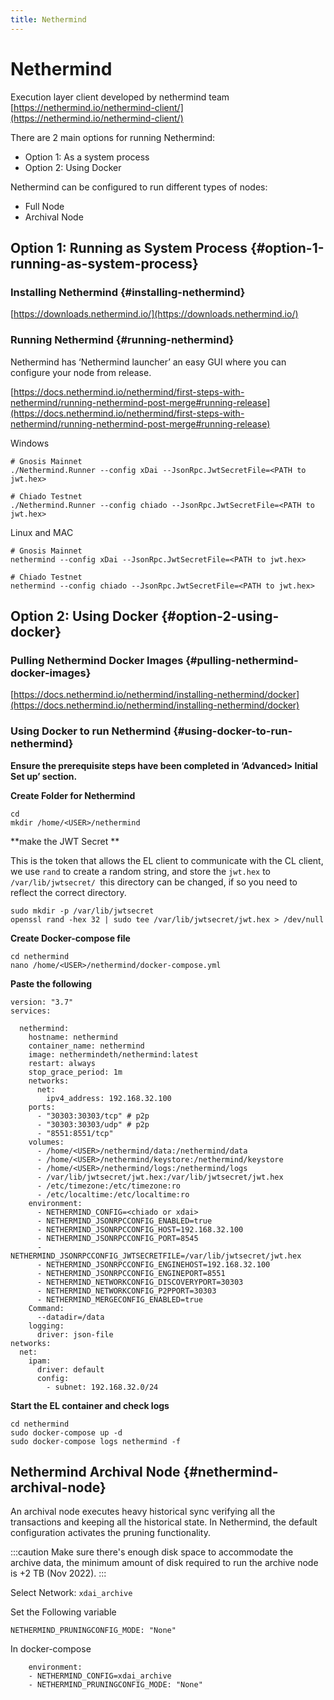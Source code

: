 ```yaml
---
title: Nethermind
---
```


# Nethermind

Execution layer client developed by nethermind team [https://nethermind.io/nethermind-client/](https://nethermind.io/nethermind-client/) 

There are 2 main options for running Nethermind:
* Option 1: As a system process
* Option 2: Using Docker

Nethermind can be configured to run different types of nodes: 
* Full Node
* Archival Node


## Option 1: Running as System Process {#option-1-running-as-system-process}

### Installing Nethermind {#installing-nethermind}

[https://downloads.nethermind.io/](https://downloads.nethermind.io/) 


### Running Nethermind {#running-nethermind}

Nethermind has ‘Nethermind launcher’ an easy GUI where you can configure your node from release. 

[https://docs.nethermind.io/nethermind/first-steps-with-nethermind/running-nethermind-post-merge#running-release](https://docs.nethermind.io/nethermind/first-steps-with-nethermind/running-nethermind-post-merge#running-release) 

Windows 
```
# Gnosis Mainnet
./Nethermind.Runner --config xDai --JsonRpc.JwtSecretFile=<PATH to jwt.hex>

# Chiado Testnet
./Nethermind.Runner --config chiado --JsonRpc.JwtSecretFile=<PATH to jwt.hex>
```

Linux and MAC
```
# Gnosis Mainnet
nethermind --config xDai --JsonRpc.JwtSecretFile=<PATH to jwt.hex>

# Chiado Testnet
nethermind --config chiado --JsonRpc.JwtSecretFile=<PATH to jwt.hex>
```

## Option 2: Using Docker {#option-2-using-docker}


### Pulling Nethermind Docker Images {#pulling-nethermind-docker-images}

[https://docs.nethermind.io/nethermind/installing-nethermind/docker](https://docs.nethermind.io/nethermind/installing-nethermind/docker) 


### Using Docker to run Nethermind {#using-docker-to-run-nethermind}

**Ensure the prerequisite steps have been completed in ‘Advanced> Initial Set up’ section.**

**Create Folder for Nethermind**

```
cd
mkdir /home/<USER>/nethermind
```


**make the JWT Secret **

This is the token that allows the EL client to communicate with the CL client, we use `rand` to create a random string, and store the `jwt.hex` to `/var/lib/jwtsecret/ `this directory can be changed, if so you need to reflect the correct directory.

```
sudo mkdir -p /var/lib/jwtsecret
openssl rand -hex 32 | sudo tee /var/lib/jwtsecret/jwt.hex > /dev/null
```


**Create Docker-compose file**

```
cd nethermind
nano /home/<USER>/nethermind/docker-compose.yml
```

**Paste the following**


```
version: "3.7"
services:

  nethermind:
    hostname: nethermind
    container_name: nethermind
    image: nethermindeth/nethermind:latest
    restart: always
    stop_grace_period: 1m
    networks:
      net:
        ipv4_address: 192.168.32.100
    ports:
      - "30303:30303/tcp" # p2p
      - "30303:30303/udp" # p2p
      - "8551:8551/tcp"
    volumes:
      - /home/<USER>/nethermind/data:/nethermind/data
      - /home/<USER>/nethermind/keystore:/nethermind/keystore
      - /home/<USER>/nethermind/logs:/nethermind/logs
      - /var/lib/jwtsecret/jwt.hex:/var/lib/jwtsecret/jwt.hex
      - /etc/timezone:/etc/timezone:ro
      - /etc/localtime:/etc/localtime:ro
    environment:
      - NETHERMIND_CONFIG=<chiado or xdai>
      - NETHERMIND_JSONRPCCONFIG_ENABLED=true
      - NETHERMIND_JSONRPCCONFIG_HOST=192.168.32.100
      - NETHERMIND_JSONRPCCONFIG_PORT=8545
      - NETHERMIND_JSONRPCCONFIG_JWTSECRETFILE=/var/lib/jwtsecret/jwt.hex
      - NETHERMIND_JSONRPCCONFIG_ENGINEHOST=192.168.32.100
      - NETHERMIND_JSONRPCCONFIG_ENGINEPORT=8551
      - NETHERMIND_NETWORKCONFIG_DISCOVERYPORT=30303
      - NETHERMIND_NETWORKCONFIG_P2PPORT=30303
      - NETHERMIND_MERGECONFIG_ENABLED=true
	Command:
      --datadir=/data
    logging:
      driver: json-file 
networks:
  net:
    ipam:
      driver: default
      config:
        - subnet: 192.168.32.0/24
```

**Start the EL container and check logs**

```
cd nethermind
sudo docker-compose up -d
sudo docker-compose logs nethermind -f
```

## Nethermind Archival Node {#nethermind-archival-node}

An archival node executes heavy historical sync verifying all the transactions and keeping all the historical state. In Nethermind, the default configuration activates the pruning functionality.

:::caution
Make sure there's enough disk space to accommodate the archive data, the minimum amount of disk required to run the archive node is +2 TB (Nov 2022).
:::

Select Network: `xdai_archive`

Set the Following variable 
```
NETHERMIND_PRUNINGCONFIG_MODE: "None"
```

In docker-compose 
```
	environment:
  	- NETHERMIND_CONFIG=xdai_archive
    - NETHERMIND_PRUNINGCONFIG_MODE: "None"
```